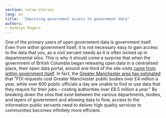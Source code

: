```yaml
---
section: value-stories
lang: en
title:  "Improving government access to government data"
authors:
- Katelyn Rogers
---
```


One of the primary users of open government data is government itself. Even from within government itself, it is not necessary easy to gain access to the data that you, as a civil servant needs as it is often locked up in departmental silos. This is why it should come a surprise that when the government of British Columbia began releasing open data in a centralised place, their open data portal, around one third of the site visits [came from within government itself](http://community.openspending.org/research/gift/publishing/databc/). In fact, the [Greater Manchester area has estimated](http://blog.okfn.org/2011/08/25/greater-manchester-open-data-city/) that "FOI requests cost Greater Manchester public bodies over £4 million a year, while over 600 public officials a day are unable to find or use data that they require for their jobs – costing authorities over £8.5 million a year." By breaking down the silos that exist between the various departments, bodies, and layers of government and allowing data to flow, access to the information public servants need to deliver high quality services to communities becomes infinitely more efficient. 
